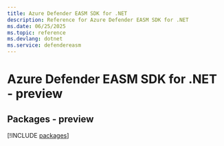 ```yaml
---
title: Azure Defender EASM SDK for .NET
description: Reference for Azure Defender EASM SDK for .NET
ms.date: 06/25/2025
ms.topic: reference
ms.devlang: dotnet
ms.service: defendereasm
---
```

# Azure Defender EASM SDK for .NET - preview
## Packages - preview
[!INCLUDE [packages](defender-easm-index.md)]